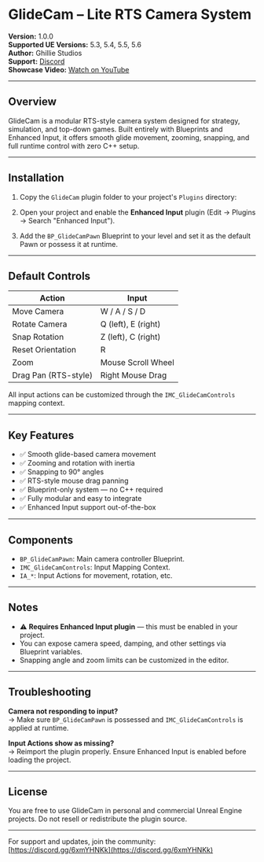 # GlideCam – Lite RTS Camera System

**Version:** 1.0.0  
**Supported UE Versions:** 5.3, 5.4, 5.5, 5.6  
**Author:** Ghillie Studios  
**Support:** [Discord](https://discord.gg/6xmYHNKk)  
**Showcase Video:** [Watch on YouTube](https://youtu.be/Fhj3NfSXJv4)

---

## Overview

GlideCam is a modular RTS-style camera system designed for strategy, simulation, and top-down games. Built entirely with Blueprints and Enhanced Input, it offers smooth glide movement, zooming, snapping, and full runtime control with zero C++ setup.

---

## Installation

1. Copy the `GlideCam` plugin folder to your project's `Plugins` directory:

2. Open your project and enable the **Enhanced Input** plugin (Edit → Plugins → Search "Enhanced Input").

3. Add the `BP_GlideCamPawn` Blueprint to your level and set it as the default Pawn or possess it at runtime.

---

## Default Controls

| Action              | Input                 |
|---------------------|------------------------|
| Move Camera         | W / A / S / D          |
| Rotate Camera       | Q (left), E (right)    |
| Snap Rotation       | Z (left), C (right)    |
| Reset Orientation   | R                      |
| Zoom                | Mouse Scroll Wheel     |
| Drag Pan (RTS-style)| Right Mouse Drag       |

All input actions can be customized through the `IMC_GlideCamControls` mapping context.

---

## Key Features

- ✅ Smooth glide-based camera movement
- ✅ Zooming and rotation with inertia
- ✅ Snapping to 90° angles
- ✅ RTS-style mouse drag panning
- ✅ Blueprint-only system — no C++ required
- ✅ Fully modular and easy to integrate
- ✅ Enhanced Input support out-of-the-box

---

## Components

- `BP_GlideCamPawn`: Main camera controller Blueprint.
- `IMC_GlideCamControls`: Input Mapping Context.
- `IA_*`: Input Actions for movement, rotation, etc.

---

## Notes

- ⚠️ **Requires Enhanced Input plugin** — this must be enabled in your project.
- You can expose camera speed, damping, and other settings via Blueprint variables.
- Snapping angle and zoom limits can be customized in the editor.

---

## Troubleshooting

**Camera not responding to input?**  
→ Make sure `BP_GlideCamPawn` is possessed and `IMC_GlideCamControls` is applied at runtime.

**Input Actions show as missing?**  
→ Reimport the plugin properly. Ensure Enhanced Input is enabled before loading the project.

---

## License

You are free to use GlideCam in personal and commercial Unreal Engine projects. Do not resell or redistribute the plugin source.

---

For support and updates, join the community: [https://discord.gg/6xmYHNKk](https://discord.gg/6xmYHNKk)
